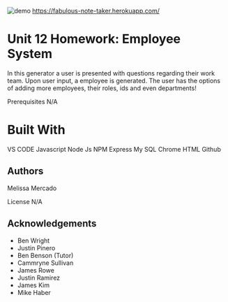 ![demo](es.gif)
https://fabulous-note-taker.herokuapp.com/
# Unit 12 Homework: Employee System

In this generator a user is presented with questions regarding their work team. Upon user input, a employee is generated. The user has the options of adding more employees, their roles, ids and even departments!

Prerequisites N/A

# Built With

VS CODE
Javascript
Node Js
NPM Express
My SQL
Chrome
HTML
Github

## Authors

Melissa Mercado

License N/A

## Acknowledgements

- Ben Wright
- Justin Pinero
- Ben Benson (Tutor)
- Cammryne Sullivan
- James Rowe
- Justin Ramirez
- James Kim
- Mike Haber
